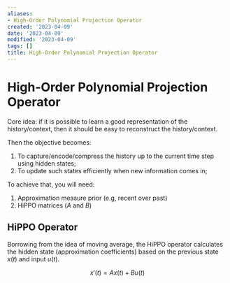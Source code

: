 ```yaml
---
aliases:
- High-Order Polynomial Projection Operator
created: '2023-04-09'
date: '2023-04-09'
modified: '2023-04-09'
tags: []
title: High-Order Polynomial Projection Operator
---
```


# High-Order Polynomial Projection Operator

Core idea: if it is possible to learn a good representation of the history/context, then it should be easy to reconstruct the history/context.

Then the objective becomes:
1. To capture/encode/compress the history up to the current time step using hidden states;
2. To update such states efficiently when new information comes in;

To achieve that, you will need:
1. Approximation measure prior (e.g, recent over past)
2. HiPPO matrices ($A$ and $B$)

## HiPPO Operator

Borrowing from the idea of moving average, the HiPPO operator calculates the hidden state (approximation coefficients) based on the previous state $x(t)$ and input $u(t)$.

$$
x'(t) = Ax(t) + Bu(t)
$$